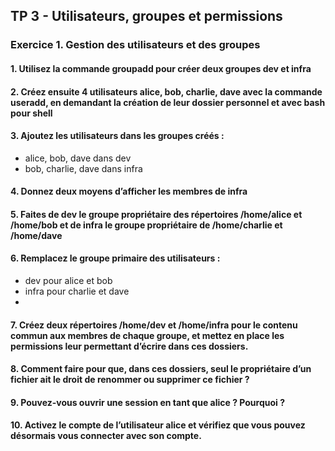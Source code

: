 ## TP 3 - Utilisateurs, groupes et permissions

### Exercice 1. Gestion des utilisateurs et des groupes

#### 1. Utilisez la commande groupadd pour créer deux groupes dev et infra

#### 2. Créez ensuite 4 utilisateurs alice, bob, charlie, dave avec la commande useradd, en demandant la création de leur dossier personnel et avec bash pour shell

#### 3. Ajoutez les utilisateurs dans les groupes créés :
- alice, bob, dave dans dev
- bob, charlie, dave dans infra

#### 4. Donnez deux moyens d’afficher les membres de infra

#### 5. Faites de dev le groupe propriétaire des répertoires /home/alice et /home/bob et de infra le groupe propriétaire de /home/charlie et /home/dave

#### 6. Remplacez le groupe primaire des utilisateurs :
- dev pour alice et bob
- infra pour charlie et dave
- 
#### 7. Créez deux répertoires /home/dev et /home/infra pour le contenu commun aux membres de chaque groupe, et mettez en place les permissions leur permettant d’écrire dans ces dossiers.

#### 8. Comment faire pour que, dans ces dossiers, seul le propriétaire d’un fichier ait le droit de renommer ou supprimer ce fichier ?

#### 9. Pouvez-vous ouvrir une session en tant que alice ? Pourquoi ?

#### 10. Activez le compte de l’utilisateur alice et vérifiez que vous pouvez désormais vous connecter avec son compte.

